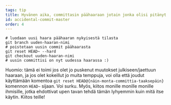 ```yaml
---
tags: tip
title: Hyvänen aika, committasin päähaaraan jotain jonka olisi pitänyt olla toisessa haarassa!
id: accidental-commit-master
order: 4
---
```


```git
# luodaan uusi haara päähaaran nykyisestä tilasta
git branch uuden-haaran-nimi
# poistetaan uusin commit päähaarasta
git reset HEAD~ --hard
git checkout uuden-haaran-nimi
# uusin committisi on nyt uudessa haarassa :)
```
Huomio: tämä ei toimi jos olet jo puskenut muutokset julkiseen/jaettuun haaraan, ja jos olet kokeillut jo muita temppuja, voi olla että joudut käyttämään komentoa `git reset HEAD@{näin-monta-committia-taaksepäin}` komennon `HEAD~` sijaan. Voi surku. Myös, kiitos monille monille monille ihmisille, jotka ehdottivat upen tavan tehdä tämän lyhyemmin kuin mitä itse käytin. Kiitos teille!
